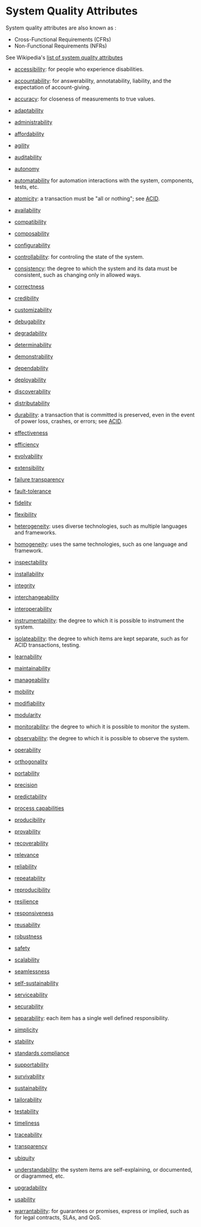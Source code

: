 # System Quality Attributes

System quality attributes are also known as :

* Cross-Functional Requirements (CFRs)
* Non-Functional Requirements (NFRs)

See Wikipedia's [list of system quality attributes](https://en.wikipedia.org/wiki/List_of_system_quality_attributes)

* [accessibility](https://en.wikipedia.org/wiki/Accessibility): for people who experience disabilities.

* [accountability](https://en.wikipedia.org/wiki/Accountability): for answerability, annotatability, liability, and the expectation of account-giving.

* [accuracy](https://wikipedia.org/wiki/Accuracy): for closeness of measurements to true values.

* [adaptability](https://wikipedia.org/wiki/Adaptation_(computer_science))

* [administrability](TODO)

* [affordability](https://en.wiktionary.orghttps://wikipedia.org/wiki/affordability)

* [agility](https://wikipedia.org/wiki/Agility)

* [auditability](https://wikipedia.org/wiki/Auditability)

* [autonomy](https://wikipedia.org/wiki/Autonomy)

* [automatability]() for automation interactions with the system, components, tests, etc.

* [atomicity](https://en.wikipedia.org/wiki/Atomicity_(database_systems)): a transaction must be "all or nothing"; see [ACID](https://en.wikipedia.org/wiki/ACID).

* [availability](https://wikipedia.org/wiki/Availability)

* [compatibility](https://en.wiktionary.orghttps://wikipedia.org/wiki/compatibility)

* [composability](https://wikipedia.org/wiki/Composability)

* [configurability](https://en.wiktionary.orghttps://wikipedia.org/wiki/configurability)

* [controllability](TODO): for controling the state of the system.

* [consistency](https://en.wikipedia.org/wiki/Consistency_(database_systems)): the degree to which the system and its data must be consistent, such as changing only in allowed ways.

* [correctness](https://wikipedia.org/wiki/Correctness_(computer_science))

* [credibility](https://wikipedia.org/wiki/Credibility)

* [customizability](https://en.wiktionary.orghttps://wikipedia.org/wiki/customizability)

* [debugability](TODO)

* [degradability](https://en.wiktionary.orghttps://wikipedia.org/wiki/degradability)

* [determinability](https://en.wiktionary.orghttps://wikipedia.org/wiki/determinable)

* [demonstrability](https://en.wiktionary.orghttps://wikipedia.org/wiki/demonstrability)

* [dependability](https://wikipedia.org/wiki/Dependability)

* [deployability](https://en.wiktionary.orghttps://wikipedia.org/wiki/deployability)

* [discoverability](https://wikipedia.org/wiki/Discoverability)

* [distributability](https://en.wiktionary.orghttps://wikipedia.org/wiki/distributability)

* [durability](https://wikipedia.org/wiki/Durability_(database_systems)): a transaction that is committed is preserved, even in the event of power loss, crashes, or errors; see [ACID](https://en.wikipedia.org/wiki/ACID).

* [effectiveness](https://wikipedia.org/wiki/Effectiveness)

* [efficiency](https://en.wiktionary.orghttps://wikipedia.org/wiki/efficiency)

* [evolvability](https://wikipedia.org/wiki/Evolvability)

* [extensibility](https://wikipedia.org/wiki/Extensibility)

* [failure transparency](https://wikipedia.org/wiki/Failure_transparency)

* [fault-tolerance](https://wikipedia.org/wiki/Fault-tolerance)

* [fidelity](https://wikipedia.org/wiki/Fidelity)

* [flexibility](https://wikipedia.org/wiki/Flexibility_(engineering))

* [heterogeneity](https://en.wikipedia.org/wiki/Homogeneity_and_heterogeneity): uses diverse technologies, such as multiple languages and frameworks.

* [homogeneity](https://en.wikipedia.org/wiki/Homogeneity_and_heterogeneity): uses the same technologies, such as one language and framework.

* [inspectability](https://en.wiktionary.orghttps://wikipedia.org/wiki/inspectability)

* [installability](https://en.wiktionary.orghttps://wikipedia.org/wiki/installability)

* [integrity](https://wikipedia.org/wiki/Data_corruption)

* [interchangeability](https://wikipedia.org/wiki/Interchangeable_parts)

* [interoperability](https://wikipedia.org/wiki/Interoperability)

* [instrumentability](TODO): the degree to which it is possible to instrument the system.

* [isolateability](https://en.wikipedia.org/wiki/Isolation_(database_systems)): the degree to which items are kept separate, such as for ACID transactions, testing.

* [learnability](https://wikipedia.org/wiki/Learnability)

* [maintainability](https://wikipedia.org/wiki/Maintainability)

* [manageability](https://en.wiktionary.orghttps://wikipedia.org/wiki/manageability)

* [mobility](https://en.wiktionary.orghttps://wikipedia.org/wiki/mobility)

* [modifiability](https://en.wiktionary.orghttps://wikipedia.org/wiki/modifiability)

* [modularity](https://wikipedia.org/wiki/Modularity_(programming))

* [monitorability](TODO): the degree to which it is possible to monitor the system.

* [observability](TODO): the degree to which it is possible to observe the system.

* [operability](https://wikipedia.org/wiki/Operability)

* [orthogonality](https://wikipedia.org/wiki/Orthogonality#Computer_science)

* [portability](https://wikipedia.org/wiki/Software_portability)

* [precision](https://wikipedia.org/wiki/Precision_(computer_science))

* [predictability](https://wikipedia.org/wiki/Predictability)

* [process capabilities](https://wikipedia.org/wiki/Capability_(systems_engineering))

* [producibility](https://en.wiktionary.orghttps://wikipedia.org/wiki/producibility)

* [provability](https://en.wiktionary.orghttps://wikipedia.org/wiki/provability)

* [recoverability](https://en.wiktionary.orghttps://wikipedia.org/wiki/recoverability)

* [relevance](https://wikipedia.org/wiki/Relevance)

* [reliability](https://wikipedia.org/wiki/Reliability_(computer_networking))

* [repeatability](https://wikipedia.org/wiki/Repeatability)

* [reproducibility](https://wikipedia.org/wiki/Reproducibility)

* [resilience](https://wikipedia.org/wiki/Resilience_(engineering_and_construction))

* [responsiveness](https://wikipedia.org/wiki/Responsiveness)

* [reusability](https://wikipedia.org/wiki/Reusability)

* [robustness](https://wikipedia.org/wiki/Robustness_(computer_science))

* [safety](https://wikipedia.org/wiki/Safety)

* [scalability](https://wikipedia.org/wiki/Scalability)

* [seamlessness](https://en.wiktionary.orghttps://wikipedia.org/wiki/Special:Search/seamless)

* [self-sustainability](https://wikipedia.org/wiki/Self-sustainability)

* [serviceability](https://wikipedia.org/wiki/Serviceability_(computer))

* [securability](https://en.wiktionary.orghttps://wikipedia.org/wiki/securability)

* [separability](TODO): each item has a single well defined responsibility.

* [simplicity](https://wikipedia.org/wiki/Simplicity)

* [stability](https://wikipedia.org/wiki/Stability_Model)

* [standards compliance](https://wikipedia.org/wiki/Standardization)

* [supportability](TODO)

* [survivability](https://wikipedia.org/wiki/Survivability)

* [sustainability](https://wikipedia.org/wiki/Sustainability)

* [tailorability](https://en.wiktionary.orghttps://wikipedia.org/wiki/tailorability)

* [testability](https://wikipedia.org/wiki/Testability)

* [timeliness](https://wikipedia.org/wiki/Timeliness)

* [traceability](https://wikipedia.org/wiki/Traceability)

* [transparency](https://wikipedia.org/wiki/Transparency_(behavior))

* [ubiquity](https://en.wiktionary.orghttps://wikipedia.org/wiki/ubiquity)

* [understandability](https://wikipedia.org/wiki/Understandability): the system items are self-explaining, or documented, or diagrammed, etc.

* [upgradability](https://en.wiktionary.orghttps://wikipedia.org/wiki/upgradability)

* [usability](https://wikipedia.org/wiki/Usability)

* [warrantability](https://en.wikipedia.org/wiki/Warranty): for guarantees or promises, express or implied, such as for legal contracts, SLAs, and QoS.
